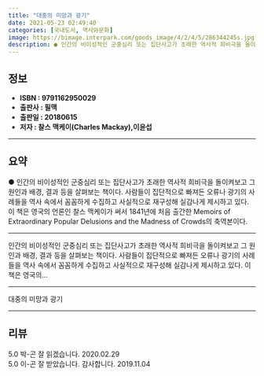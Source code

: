 ```yaml
---
title: "대중의 미망과 광기"
date: 2021-05-23 02:49:40
categories: [국내도서, 역사와문화]
image: https://bimage.interpark.com/goods_image/4/2/4/5/286344245s.jpg
description: ● 인간의 비이성적인 군중심리 또는 집단사고가 초래한 역사적 희비극을 돌이켜보고 그 원인과 배경, 결과 등을 살펴보는 책이다. 사람들이 집단적으로 빠져든 오류나 광기의 사례들을 역사 속에서 꼼꼼하게 수집하고 사실적으로 재구성해 실감나게 제시하고 있다. 이 책은 영국의 언론인 찰스 맥케
---
```


## **정보**

- **ISBN : 9791162950029**
- **출판사 : 필맥**
- **출판일 : 20180615**
- **저자 : 찰스 맥케이(Charles Mackay),이윤섭**

------



## **요약**

●  인간의 비이성적인 군중심리 또는 집단사고가 초래한 역사적 희비극을 돌이켜보고 그 원인과 배경, 결과 등을 살펴보는 책이다. 사람들이 집단적으로 빠져든 오류나 광기의 사례들을 역사 속에서 꼼꼼하게 수집하고 사실적으로 재구성해 실감나게 제시하고 있다. 이 책은 영국의 언론인 찰스 맥케이가 써서 1841년에 처음 출간한 Memoirs of Extraordinary Popular Delusions and the Madness of Crowds의 축역본이다.

------

인간의 비이성적인 군중심리 또는 집단사고가 초래한 역사적 희비극을 돌이켜보고 그 원인과 배경, 결과 등을 살펴보는 책이다. 사람들이 집단적으로 빠져든 오류나 광기의 사례들을 역사 속에서 꼼꼼하게 수집하고 사실적으로 재구성해 실감나게 제시하고 있다. 이 책은 영국의... 

------


대중의 미망과 광기 

------


## **리뷰** 

5.0 박-곤 잘 읽겠습니다. 2020.02.29 <br/>5.0 이-곤 잘 받았습니다. 감사합니다. 2019.11.04 <br/>